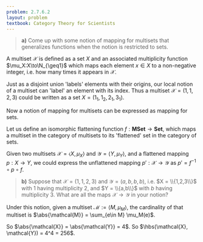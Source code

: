 ```yaml
---
problem: 2.7.6.2 
layout: problem
textbook: Category Theory for Scientists
---
```


> **a)** Come up with some notion of mapping for multisets that generalizes
> functions when the notion is restricted to sets.

A multiset $\mathcal{X}$ is defined as a set $X$ and an associated multiplicity
function $\mu_X:X\to\N_{\geq1}$ which maps each element $x\in X$ to a
non-negative integer, i.e. how many times it appears in $\mathcal{X}$.

Just as a disjoint union 'labels' elements with their origins, our local notion
of a multiset can 'label' an element with its index. Thus a multiset
$\mathcal{X} = (1,1,2,3)$ could be written as a set $X = (1_1, 1_2, 2_1, 3_1)$.

Now a notion of mapping for multisets can be expressed as mapping for sets. 

Let us define an isomorphic flattening function
$f:\textbf{MSet}\to\textbf{Set}$, which maps a multiset in the category of
multisets to its 'flattened' set in the category of sets.

Given two multisets $\mathcal{X} = \langle X, \mu_X \rangle$ and $\mathcal{Y} =
\langle Y, \mu_Y \rangle$, and a flattened mapping $p: X\to Y$, we could express
the unflattened mapping $p':\mathcal{X}\to\mathcal{Y}$ as $p' = f^{-1} \circ p
\circ f$.
 
> **b)** Suppose that $\mathcal{X} = (1,1,2,3)$ and $\mathcal{Y} = (a,b,b,b)$,
> i.e. $X = \\{1,2,3\\}$ with $1$ having multiplicity $2$, and $Y = \\{a,b\\}$
> with $b$ having multiplicity $3$. What are all the maps
> $\mathcal{X}\to\mathcal{Y}$ in your notion?

Under this notion, given a multiset
$\mathcal{M} := \langle M, \mu_M \rangle$, the cardinality of that multiset is
$\abs{\mathcal{M}} = \sum_{e\in M} \mu_M(e)$.

So $\abs{\mathcal{X}} = \abs{\mathcal{Y}} = 4$. 
So $\hbs(\mathcal{X}, \mathcal{Y}) = 4^4 = 256$.


